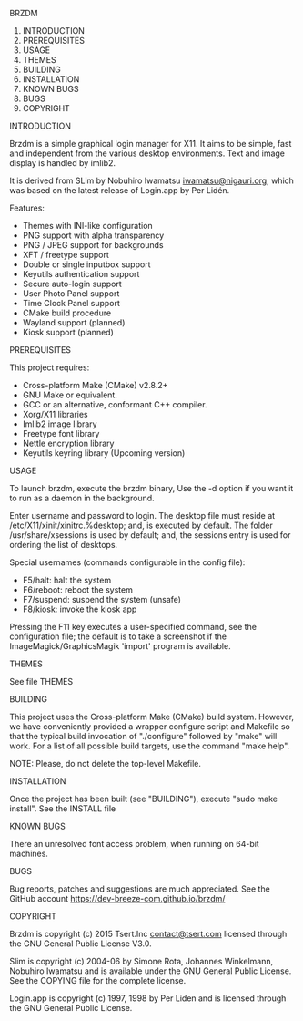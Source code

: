BRZDM
 
  1. INTRODUCTION
  2. PREREQUISITES
  3. USAGE
  4. THEMES
  5. BUILDING
  6. INSTALLATION
  7. KNOWN BUGS
  8. BUGS
  9. COPYRIGHT


INTRODUCTION

  Brzdm is a simple graphical login manager for X11. It aims
  to be simple, fast and independent from the various desktop
  environments. Text and image display is handled by imlib2.

  It is derived from SLim by Nobuhiro Iwamatsu <iwamatsu@nigauri.org>,
  which was based on the latest release of Login.app by Per Lidén.

  Features:

   - Themes with INI-like configuration
   - PNG support with alpha transparency
   - PNG / JPEG support for backgrounds
   - XFT / freetype support
   - Double or single inputbox support
   - Keyutils authentication support
   - Secure auto-login support
   - User Photo Panel support
   - Time Clock Panel support
   - CMake build procedure
   - Wayland support (planned)
   - Kiosk support (planned)


PREREQUISITES

 This project requires:
 
  * Cross-platform Make (CMake) v2.8.2+
  * GNU Make or equivalent.
  * GCC or an alternative, conformant C++ compiler.
  * Xorg/X11 libraries
  * Imlib2 image library
  * Freetype font library
  * Nettle encryption library
  * Keyutils keyring library (Upcoming version)


USAGE

  To launch brzdm, execute the brzdm binary, Use the -d option
  if you want it to run as a daemon in the background.

  Enter username and password to login. The desktop file must reside
  at /etc/X11/xinit/xinitrc.%desktop; and, is executed by default.
  The folder /usr/share/xsessions is used by default; and, the
  sessions entry is used for ordering the list of desktops.

  Special usernames (commands configurable in the config file):
  
  - F5/halt: halt the system
  - F6/reboot: reboot the system
  - F7/suspend: suspend the system (unsafe)
  - F8/kiosk: invoke the kiosk app  
  
  Pressing the F11 key executes a user-specified command, see the
  configuration file; the default is to take a screenshot if the
  ImageMagick/GraphicsMagik 'import' program is available.


THEMES

  See file THEMES


BUILDING

  This project uses the Cross-platform Make (CMake) build system. However, we
  have conveniently provided a wrapper configure script and Makefile so that
  the typical build invocation of "./configure" followed by "make" will work.
  For a list of all possible build targets, use the command "make help".

  NOTE: Please, do not delete the top-level Makefile.


INSTALLATION

  Once the project has been built (see "BUILDING"),
  execute "sudo make install". See the INSTALL file


KNOWN BUGS

  There an unresolved font access problem, when running on 64-bit machines.


BUGS

  Bug reports, patches and suggestions are much appreciated.
  See the GitHub account https://dev-breeze-com.github.io/brzdm/


COPYRIGHT

  Brzdm is copyright (c) 2015 Tsert.Inc <contact@tsert.com>
  licensed through the GNU General Public License V3.0. 

  Slim is copyright (c) 2004-06 by Simone Rota, Johannes Winkelmann,
  Nobuhiro Iwamatsu and is available under the GNU General Public
  License. See the COPYING file for the complete license.

  Login.app is copyright (c) 1997, 1998 by Per Liden and is 
  licensed through the GNU General Public License. 

